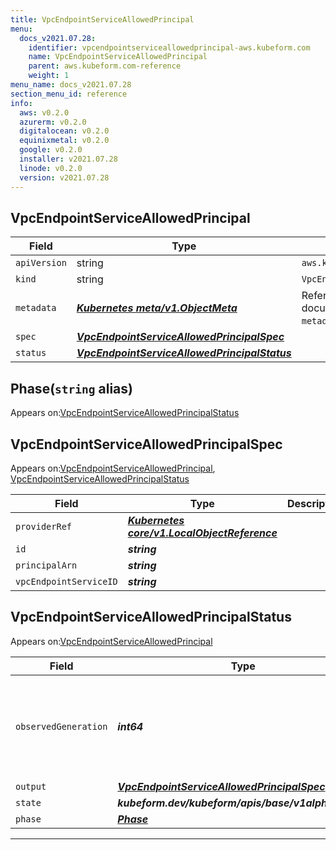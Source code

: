 ```yaml
---
title: VpcEndpointServiceAllowedPrincipal
menu:
  docs_v2021.07.28:
    identifier: vpcendpointserviceallowedprincipal-aws.kubeform.com
    name: VpcEndpointServiceAllowedPrincipal
    parent: aws.kubeform.com-reference
    weight: 1
menu_name: docs_v2021.07.28
section_menu_id: reference
info:
  aws: v0.2.0
  azurerm: v0.2.0
  digitalocean: v0.2.0
  equinixmetal: v0.2.0
  google: v0.2.0
  installer: v2021.07.28
  linode: v0.2.0
  version: v2021.07.28
---
```


## VpcEndpointServiceAllowedPrincipal
| Field | Type | Description |
| ------ | ----- | ----------- |
| `apiVersion` | string | `aws.kubeform.com/v1alpha1` |
|    `kind` | string | `VpcEndpointServiceAllowedPrincipal` |
| `metadata` | ***[Kubernetes meta/v1.ObjectMeta](https://v1-18.docs.kubernetes.io/docs/reference/generated/kubernetes-api/v1.18/#objectmeta-v1-meta)***|Refer to the Kubernetes API documentation for the fields of the `metadata` field.|
| `spec` | ***[VpcEndpointServiceAllowedPrincipalSpec](#vpcendpointserviceallowedprincipalspec)***||
| `status` | ***[VpcEndpointServiceAllowedPrincipalStatus](#vpcendpointserviceallowedprincipalstatus)***||
## Phase(`string` alias)

Appears on:[VpcEndpointServiceAllowedPrincipalStatus](#vpcendpointserviceallowedprincipalstatus)

## VpcEndpointServiceAllowedPrincipalSpec

Appears on:[VpcEndpointServiceAllowedPrincipal](#vpcendpointserviceallowedprincipal), [VpcEndpointServiceAllowedPrincipalStatus](#vpcendpointserviceallowedprincipalstatus)

| Field | Type | Description |
| ------ | ----- | ----------- |
| `providerRef` | ***[Kubernetes core/v1.LocalObjectReference](https://v1-18.docs.kubernetes.io/docs/reference/generated/kubernetes-api/v1.18/#localobjectreference-v1-core)***||
| `id` | ***string***||
| `principalArn` | ***string***||
| `vpcEndpointServiceID` | ***string***||
## VpcEndpointServiceAllowedPrincipalStatus

Appears on:[VpcEndpointServiceAllowedPrincipal](#vpcendpointserviceallowedprincipal)

| Field | Type | Description |
| ------ | ----- | ----------- |
| `observedGeneration` | ***int64***| ***(Optional)*** Resource generation, which is updated on mutation by the API Server.|
| `output` | ***[VpcEndpointServiceAllowedPrincipalSpec](#vpcendpointserviceallowedprincipalspec)***| ***(Optional)*** |
| `state` | ***kubeform.dev/kubeform/apis/base/v1alpha1.State***| ***(Optional)*** |
| `phase` | ***[Phase](#phase)***| ***(Optional)*** |
---
